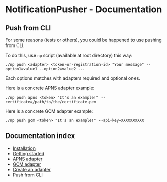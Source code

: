 # NotificationPusher - Documentation

## Push from CLI

For some reasons (tests or others), you could be happened to use pushing from CLI.

To do this, use `np` script (available at root directory) this way:

```
./np push <adapter> <token-or-registration-id> "Your message" --option1=value1 --option2=value2 ...
```

Each options matches with adapters required and optional ones.

Here is a concrete APNS adapter example:

```
./np push apns <token> "It's an example!" --certificate=/path/to/the/certificate.pem
```

Here is a concrete GCM adapter example:

```
./np push gcm <token> "It's an example!" --api-key=XXXXXXXXXX
```

## Documentation index

* [Installation](https://github.com/monove/NotificationPusher/tree/multiple_response/doc/installation.md)
* [Getting started](https://github.com/monove/NotificationPusher/tree/multiple_response/doc/getting-started.md)
* [APNS adapter](https://github.com/monove/NotificationPusher/tree/multiple_response/doc/apns-adapter.md)
* [GCM adapter](https://github.com/monove/NotificationPusher/tree/multiple_response/doc/gcm-adapter.md)
* [Create an adapter](https://github.com/monove/NotificationPusher/tree/multiple_response/doc/create-an-adapter.md)
* Push from CLI
